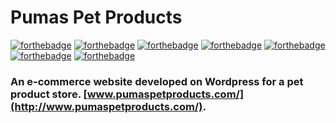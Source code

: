 # Pumas Pet Products
[![forthebadge](http://forthebadge.com/images/badges/cc-nc.svg)](http://forthebadge.com) 
[![forthebadge](http://forthebadge.com/images/badges/built-with-wordpress.svg)](http://forthebadge.com)
[![forthebadge](http://forthebadge.com/images/badges/uses-html.svg)](http://forthebadge.com) [![forthebadge](http://forthebadge.com/images/badges/uses-css.svg)](http://forthebadge.com) [![forthebadge](http://forthebadge.com/images/badges/uses-js.svg)](http://forthebadge.com) [![forthebadge](http://forthebadge.com/images/badges/uses-git.svg)](http://forthebadge.com) [![forthebadge](http://forthebadge.com/images/badges/validated-html5.svg)](http://forthebadge.com)

### An e-commerce website developed on Wordpress for a pet product store. [www.pumaspetproducts.com/](http://www.pumaspetproducts.com/).
